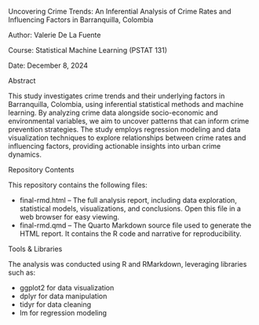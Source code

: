 Uncovering Crime Trends: An Inferential Analysis of Crime Rates and Influencing Factors in Barranquilla, Colombia

Author: Valerie De La Fuente

Course: Statistical Machine Learning (PSTAT 131)

Date: December 8, 2024

Abstract

This study investigates crime trends and their underlying factors in Barranquilla, Colombia, using inferential statistical methods and machine learning. By analyzing crime data alongside socio-economic and environmental variables, we aim to uncover patterns that can inform crime prevention strategies. The study employs regression modeling and data visualization techniques to explore relationships between crime rates and influencing factors, providing actionable insights into urban crime dynamics.

Repository Contents

This repository contains the following files:

- final-rmd.html – The full analysis report, including data exploration, statistical models, visualizations, and conclusions. Open this file in a web browser for easy viewing.
- final-rmd.qmd – The Quarto Markdown source file used to generate the HTML report. It contains the R code and narrative for reproducibility.

Tools & Libraries

The analysis was conducted using R and RMarkdown, leveraging libraries such as:

- ggplot2 for data visualization
- dplyr for data manipulation
- tidyr for data cleaning
- lm for regression modeling
